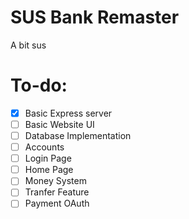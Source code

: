 # SUS Bank Remaster
A bit sus

# To-do:
- [x] Basic Express server
- [ ] Basic Website UI
- [ ] Database Implementation
- [ ] Accounts
- [ ] Login Page
- [ ] Home Page
- [ ] Money System
- [ ] Tranfer Feature
- [ ] Payment OAuth
